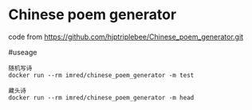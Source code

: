 # Chinese poem generator

code from https://github.com/hjptriplebee/Chinese_poem_generator.git

#useage

```
随机写诗
docker run --rm imred/chinese_poem_generator -m test 
```

```
藏头诗
docker run --rm imred/chinese_poem_generator -m head 
```

